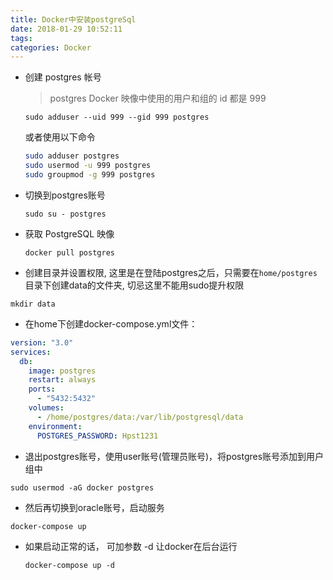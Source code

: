 ```yaml
---
title: Docker中安装postgreSql
date: 2018-01-29 10:52:11
tags:
categories: Docker
---
```


- 创建 postgres 帐号

    > postgres Docker 映像中使用的用户和组的 id 都是 999

  `sudo adduser --uid 999 --gid 999 postgres`

  或者使用以下命令

  ``` bash
  sudo adduser postgres
  sudo usermod -u 999 postgres
  sudo groupmod -g 999 postgres
  ```

- 切换到postgres账号

  `sudo su - postgres`

- 获取 PostgreSQL 映像

  `docker pull postgres`

- 创建目录并设置权限, 这里是在登陆postgres之后，只需要在`home/postgres`目录下创建data的文件夹, 切忌这里不能用sudo提升权限

 `mkdir data`

- 在home下创建docker-compose.yml文件：
``` yml
version: "3.0"
services:
  db:
    image: postgres
    restart: always
    ports:
      - "5432:5432"
    volumes:
      - /home/postgres/data:/var/lib/postgresql/data
    environment:
      POSTGRES_PASSWORD: Hpst1231
```
- 退出postgres账号，使用user账号(管理员账号)，将postgres账号添加到用户组中

`sudo usermod -aG docker postgres`

- 然后再切换到oracle账号，启动服务

`docker-compose up`

- 如果启动正常的话， 可加参数 -d 让docker在后台运行

  `docker-compose up -d`
